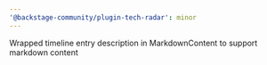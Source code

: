 ```yaml
---
'@backstage-community/plugin-tech-radar': minor
---
```


Wrapped timeline entry description in MarkdownContent to support markdown content
